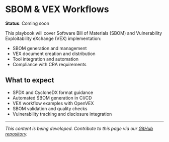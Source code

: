 # SBOM & VEX Workflows

**Status**: Coming soon

This playbook will cover Software Bill of Materials (SBOM) and Vulnerability Exploitability eXchange (VEX) implementation:

- SBOM generation and management
- VEX document creation and distribution
- Tool integration and automation
- Compliance with CRA requirements

## What to expect

- SPDX and CycloneDX format guidance
- Automated SBOM generation in CI/CD
- VEX workflow examples with OpenVEX
- SBOM validation and quality checks
- Vulnerability tracking and disclosure integration

---

*This content is being developed. Contribute to this page via our [GitHub repository](https://github.com/sbd-community/handbook).* 
